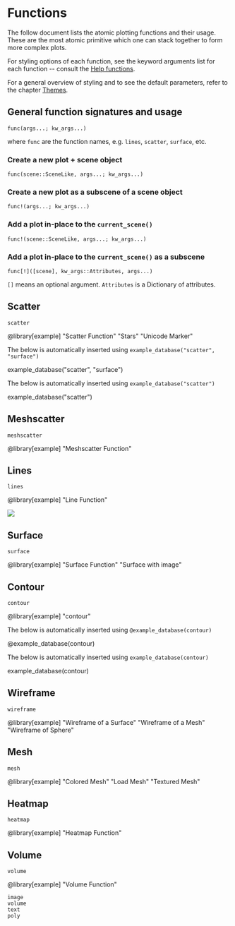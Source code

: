 # Functions

The follow document lists the atomic plotting functions and their usage.
These are the most atomic primitive which one can stack together to form more complex plots.

For styling options of each function, see the keyword arguments list for each function -- consult the [Help functions](@ref).

For a general overview of styling and to see the default parameters, refer to the chapter [Themes](@ref).

## General function signatures and usage

`func(args...; kw_args...)`

where `func` are the function names, e.g. `lines`, `scatter`, `surface`, etc.


### Create a new plot + scene object

`func(scene::SceneLike, args...; kw_args...)`


### Create a new plot as a subscene of a scene object

`func!(args...; kw_args...)`


### Add a plot in-place to the `current_scene()`

`func!(scene::SceneLike, args...; kw_args...)`


### Add a plot in-place to the `current_scene()` as a subscene

`func[!]([scene], kw_args::Attributes, args...)`

`[]` means an optional argument. `Attributes` is a Dictionary of attributes.


## Scatter

```@docs
scatter
```

@library[example] "Scatter Function" "Stars" "Unicode Marker"

The below is automatically inserted using `example_database("scatter", "surface")`

example_database("scatter", "surface")

The below is automatically inserted using `example_database("scatter")`

example_database("scatter")


## Meshscatter

```@docs
meshscatter
```

@library[example] "Meshscatter Function"


## Lines

```@docs
lines
```

@library[example] "Line Function"

![](lines.png)


## Surface

```@docs
surface
```

@library[example] "Surface Function" "Surface with image"

## Contour

```@docs
contour
```

@library[example] "contour"

The below is automatically inserted using `@example_database(contour)`

@example_database(contour)

The below is automatically inserted using `example_database(contour)`

example_database(contour)

## Wireframe

```@docs
wireframe
```

@library[example] "Wireframe of a Surface" "Wireframe of a Mesh" "Wireframe of Sphere"


## Mesh

```@docs
mesh
```


@library[example] "Colored Mesh" "Load Mesh" "Textured Mesh"


## Heatmap

```@docs
heatmap
```

@library[example] "Heatmap Function"


## Volume

```@docs
volume

```

@library[example] "Volume Function"


```
image
volume
text
poly
```
